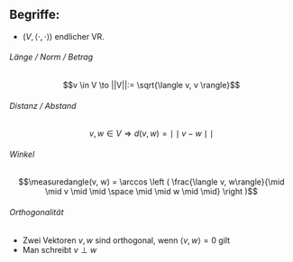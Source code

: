 ## Begriffe: 
- $(V, \langle\cdot, \cdot\rangle)$ endlicher VR.
###### Länge / Norm / Betrag
 $$v \in V \to ||V||:= \sqrt{\langle v, v \rangle}$$  
###### Distanz / Abstand
$$v, w \in V \Rightarrow d(v, w) = \mid \mid v - w \mid \mid$$  
###### Winkel 
$$\measuredangle(v, w) = \arccos \left ( \frac{\langle v, w\rangle}{\mid \mid v \mid \mid  \space \mid \mid w \mid \mid} \right )$$

###### Orthogonalität
- Zwei Vektoren $v, w$ sind orthogonal, wenn $\langle v, w \rangle= 0$ gilt
-  Man schreibt $v \perp w$ 

